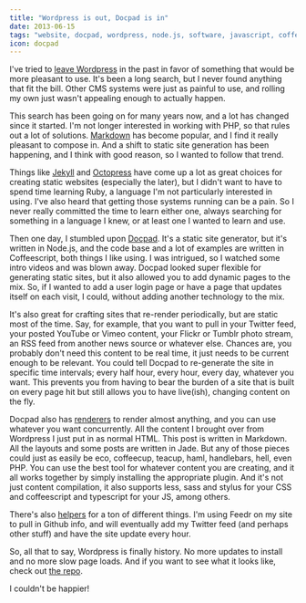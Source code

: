 ```yaml
---
title: "Wordpress is out, Docpad is in"
date: 2013-06-15
tags: "website, docpad, wordpress, node.js, software, javascript, coffeescript"
icon: docpad
---
```


I've tried to [leave Wordpress](/posts/farewell-wordpress) in the past in favor of something that would be more pleasant to use. It's been a long search, but I never found anything that fit the bill. Other CMS systems were just as painful to use, and rolling my own just wasn't appealing enough to actually happen.

This search has been going on for many years now, and a lot has changed since it started. I'm not longer interested in working with PHP, so that rules out a lot of solutions. [Markdown](http://daringfireball.net/projects/markdown/) has become popular, and I find it really pleasant to compose in. And a shift to static site generation has been happening, and I think with good reason, so I wanted to follow that trend.

Things like [Jekyll](http://jekyllrb.com/) and [Octopress](http://octopress.org/) have come up a lot as great choices for creating static websites (especially the later), but I didn't want to have to spend time learning Ruby, a language I'm not particularly interested in using. I've also heard that getting those systems running can be a pain. So I never really committed the time to learn either one, always searching for something in a language I knew, or at least one I wanted to learn and use.

Then one day, I stumbled upon [Docpad](http://docpad.org/). It's a static site generator, but it's written in Node.js, and the code base and a lot of examples are written in Coffeescript, both things I like using. I was intrigued, so I watched some intro videos and was blown away. Docpad looked super flexible for generating static sites, but it also allowed you to add dynamic pages to the mix. So, if I wanted to add a user login page or have a page that updates itself on each visit, I could, without adding another technology to the mix.

It's also great for crafting sites that re-render periodically, but are static most of the time. Say, for example, that you want to pull in your Twitter feed, your posted YouTube or Vimeo content, your Flickr or Tumblr photo stream, an RSS feed from another news source or whatever else. Chances are, you probably don't need this content to be real time, it just needs to be current enough to be relevant. You could tell Docpad to re-generate the site in specific time intervals; every half hour, every hour, every day, whatever you want. This prevents you from having to bear the burden of a site that is built on every page hit but still allows you to have live(ish), changing content on the fly.

Docpad also has [renderers](http://docpad.org/docs/plugins#renderers) to render almost anything, and you can use whatever you want concurrently. All the content I brought over from Wordpress I just put in as normal HTML. This post is written in Markdown. All the layouts and some posts are written in Jade. But any of those pieces could just as easily be eco, coffeecup, teacup, haml, handlebars, hell, even PHP. You can use the best tool for whatever content you are creating, and it all works together by simply installing the appropriate plugin. And it's not just content compilation, it also supports less, sass and stylus for your CSS and coffeescript and typescript for your JS, among others.

There's also [helpers](http://docpad.org/docs/plugins#helpers) for a ton of different things. I'm using Feedr on my site to pull in Github info, and will eventually add my Twitter feed (and perhaps other stuff) and have the site update every hour.

So, all that to say, Wordpress is finally history. No more updates to install and no more slow page loads. And if you want to see what it looks like, check out [the repo](https://github.com/w33ble/joefleming-net).

I couldn't be happier!